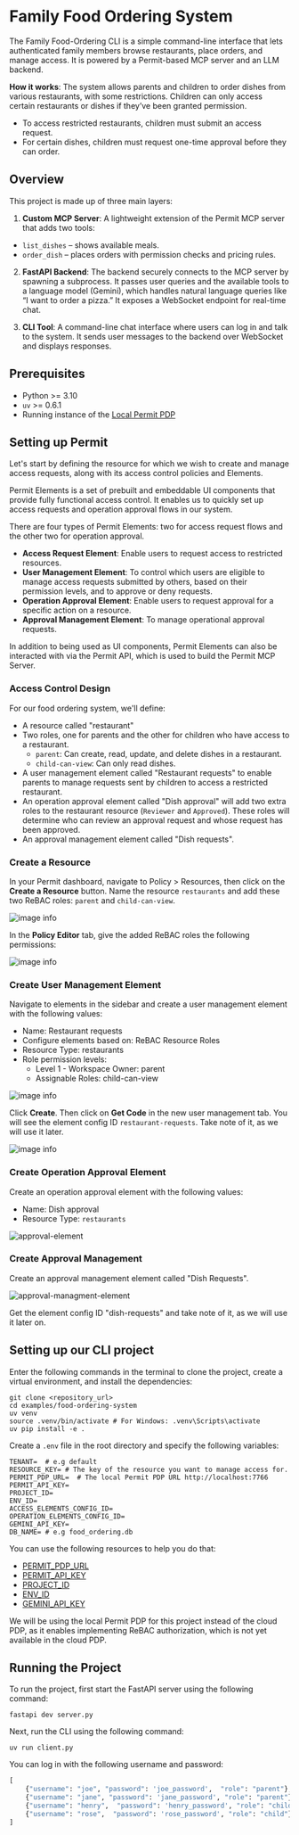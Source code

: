 # Family Food Ordering System
The Family Food-Ordering CLI is a simple command-line interface that lets authenticated family members browse restaurants, place orders, and manage access. 
It is powered by a Permit-based MCP server and an LLM backend.

**How it works**:
The system allows parents and children to order dishes from various restaurants, with some restrictions. 
Children can only access certain restaurants or dishes if they’ve been granted permission.

- To access restricted restaurants, children must submit an access request.
- For certain dishes, children must request one-time approval before they can order.

## Overview

This project is made up of three main layers:

1. **Custom MCP Server**:
A lightweight extension of the Permit MCP server that adds two tools:

- `list_dishes` – shows available meals.
- `order_dish` – places orders with permission checks and pricing rules.

2. **FastAPI Backend**:
The backend securely connects to the MCP server by spawning a subprocess. It passes user queries and the available tools to a language model (Gemini), which handles natural language queries like “I want to order a pizza.” It exposes a WebSocket endpoint for real-time chat.

3. **CLI Tool**:
A command-line chat interface where users can log in and talk to the system. It sends user messages to the backend over WebSocket and displays responses. 

## Prerequisites

- Python >= 3.10
- `uv` >= 0.6.1
- Running instance of the [Local Permit PDP](https://docs.permit.io/how-to/deploy/deploy-to-production/#installing-the-pdp)

## Setting up Permit

Let's start by defining the resource for which we wish to create and manage access requests, along with its access control policies and Elements.

Permit Elements is a set of prebuilt and embeddable UI components that provide fully functional access control. It enables us to quickly set up access requests and operation approval flows in our system.

There are four types of Permit Elements: two for access request flows and the other two for operation approval.

- **Access Request Element**: Enable users to request access to restricted resources.
- **User Management Element**: To control which users are eligible to manage access requests submitted by others, based on their permission levels, and to approve or deny requests.
- **Operation Approval Element**: Enable users to request approval for a specific action on a resource.
- **Approval Management Element**: To manage operational approval requests.

In addition to being used as UI components, Permit Elements can also be interacted with via the Permit API, which is used to build the Permit MCP Server.

### Access Control Design

For our food ordering system, we'll define:

- A resource called "restaurant"
- Two roles, one for parents and the other for children who have access to a restaurant.
    - `parent`: Can create, read, update, and delete dishes in a restaurant.
    - `child-can-view`: Can only read dishes.
- A user management element called "Restaurant requests" to enable parents to manage requests sent by children to access a restricted restaurant.
- An operation approval element called "Dish approval" will add two extra roles to the restaurant resource (`Reviewer` and `Approved`). These roles will determine who can review an approval request and whose request has been approved.
- An approval management element called "Dish requests".

### Create a Resource

In your Permit dashboard, navigate to Policy > Resources, then click on the **Create a Resource** button. Name the resource `restaurants` and add these two ReBAC roles: `parent` and `child-can-view`. 

![image info](./assets/create-resource.png)

In the **Policy Editor** tab, give the added ReBAC roles the following permissions:

![image info](./assets/policy.png)

### Create User Management Element 
Navigate to elements in the sidebar and create a user management element with the following values: 

  - Name: Restaurant requests
  - Configure elements based on: ReBAC Resource Roles
  - Resource Type: restaurants
  - Role permission levels: 
    - Level 1 - Workspace Owner: parent
    - Assignable Roles: child-can-view

![image info](./assets/user-management.png)

Click **Create**. Then click on **Get Code** in the new user management tab. You will see the element config ID `restaurant-requests`. Take note of it, as we will use it later.

![image info](./assets/user-code.png)

### Create Operation Approval Element

Create an operation approval element with the following values:
- Name: Dish approval
- Resource Type: `restaurants`

![approval-element](./assets/approval-element.png)

### Create Approval Management

Create an approval management element called "Dish Requests". 

![approval-managment-element](./assets/approval-managment.png)

Get the element config ID "dish-requests" and take note of it, as we will use it later on.

## Setting up our CLI project

Enter the following commands in the terminal to clone the project, create a virtual environment, and install the dependencies:

```shell
git clone <repository_url>
cd examples/food-ordering-system
uv venv
source .venv/bin/activate # For Windows: .venv\Scripts\activate
uv pip install -e . 
```

Create a `.env` file in the root directory and specify the following variables: 

```shell
TENANT=  # e.g default
RESOURCE_KEY= # The key of the resource you want to manage access for.
PERMIT_PDP_URL=  # The local Permit PDP URL http://localhost:7766
PERMIT_API_KEY=
PROJECT_ID=
ENV_ID=
ACCESS_ELEMENTS_CONFIG_ID=
OPERATION_ELEMENTS_CONFIG_ID= 
GEMINI_API_KEY=
DB_NAME= # e.g food_ordering.db
```

You can use the following resources to help you do that: 
- [PERMIT_PDP_URL](https://docs.permit.io/how-to/deploy/deploy-to-production/#installing-the-pdp)
- [PERMIT_API_KEY](https://docs.permit.io/overview/use-the-permit-api-and-sdk#obtain-your-api-key)
- [PROJECT_ID](https://docs.permit.io/api/examples/get-project-and-env#get-project-id-or-key)
- [ENV_ID](https://docs.permit.io/api/examples/get-project-and-env#get-environment-id-or-key)
- [GEMINI_API_KEY](https://aistudio.google.com/app/apikey)

We will be using the local Permit PDP for this project instead of the cloud PDP, as it enables implementing ReBAC authorization, which is not yet available in the cloud PDP.

## Running the Project
To run the project, first start the FastAPI server using the following command: 

```shell
fastapi dev server.py
```

Next, run the CLI using the following command:

```shell
uv run client.py
```

You can log in with the following username and password: 

```python
[
    {"username": "joe", "password": 'joe_password',  "role": "parent"},
    {"username": "jane", "password": 'jane_password', "role": "parent"},
    {"username": "henry",  "password": 'henry_password', "role": "child"},
    {"username": "rose",  "password": 'rose_password', "role": "child"},
]

```
